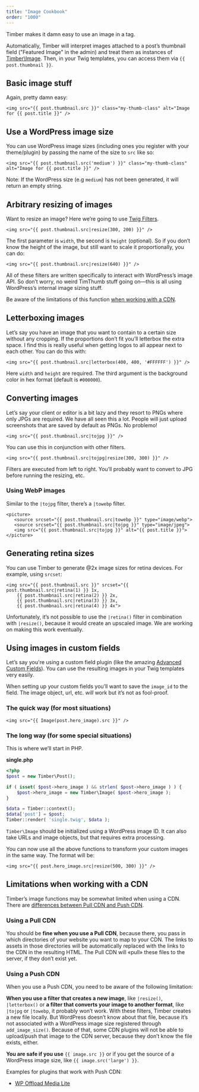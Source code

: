 ```yaml
---
title: "Image Cookbook"
order: "1000"
---
```


Timber makes it damn easy to use an image in a tag.

Automatically, Timber will interpret images attached to a post’s thumbnail field ("Featured Image" in the admin) and treat them as instances of [Timber\Image](https://timber.github.io/docs/reference/timber-image/). Then, in your Twig templates, you can access them via `{{ post.thumbnail }}`.

## Basic image stuff

Again, pretty damn easy:

```twig
<img src="{{ post.thumbnail.src }}" class="my-thumb-class" alt="Image for {{ post.title }}" />
```

## Use a WordPress image size

You can use WordPress image sizes (including ones you register with your theme/plugin) by passing the name of the size to `src` like so:

```twig
<img src="{{ post.thumbnail.src('medium') }}" class="my-thumb-class" alt="Image for {{ post.title }}" />
```

Note: If the WordPress size (e.g `medium`) has not been generated, it will return an empty string.

## Arbitrary resizing of images

Want to resize an image? Here we’re going to use [Twig Filters](http://twig.sensiolabs.org/doc/filters/index.html).

```twig
<img src="{{ post.thumbnail.src|resize(300, 200) }}" />
```

The first parameter is `width`, the second is `height` (optional). So if you don’t know the height of the image, but still want to scale it proportionally, you can do:

```twig
<img src="{{ post.thumbnail.src|resize(640) }}" />
```

All of these filters are written specifically to interact with WordPress’s image API. So don’t worry, no weird TimThumb stuff going on—this is all using WordPress’s internal image sizing stuff.

Be aware of the limitations of this function [when working with a CDN](https://timber.github.io/docs/guides/cookbook-images/#limitations-when-working-with-a-cdn).

## Letterboxing images

Let’s say you have an image that you want to contain to a certain size without any cropping. If the proportions don’t fit you’ll letterbox the extra space. I find this is really useful when getting logos to all appear next to each other. You can do this with:

```twig
<img src="{{ post.thumbnail.src|letterbox(400, 400, '#FFFFFF') }}" />
```

Here `width` and `height` are required. The third argument is the background color in hex format (default is `#000000`).

## Converting images

Let’s say your client or editor is a bit lazy and they resort to PNGs where only JPGs are required. We have all seen this a lot. People will just upload screenshots that are saved by default as PNGs. No problemo!

```twig
<img src="{{ post.thumbnail.src|tojpg }}" />
```

You can use this in conjunction with other filters.

```twig
<img src="{{ post.thumbnail.src|tojpg|resize(300, 300) }}" />
```

Filters are executed from left to right. You’ll probably want to convert to JPG before running the resizing, etc.

### Using WebP images

Similar to the `|tojpg` filter, there’s a `|towebp` filter.

```twig
<picture>
   <source srcset="{{ post.thumbnail.src|towebp }}" type="image/webp">
   <source srcset="{{ post.thumbnail.src|tojpg }}" type="image/jpeg">
   <img src="{{ post.thumbnail.src|tojpg }}" alt="{{ post.title }}">
</picture>
```

## Generating retina sizes

You can use Timber to generate @2x image sizes for retina devices. For example, using `srcset`:

```twig
<img src="{{ post.thumbnail.src }}" srcset="{{ post.thumbnail.src|retina(1) }} 1x,
    {{ post.thumbnail.src|retina(2) }} 2x,
    {{ post.thumbnail.src|retina(3) }} 3x,
    {{ post.thumbnail.src|retina(4) }} 4x">
```
Unfortunately, it’s not possible to use the `|retina()` filter in combination with `|resize()`, because it would create an upscaled image. We are working on making this work eventually.

## Using images in custom fields

Let’s say you're using a custom field plugin (like the amazing [Advanced Custom Fields](http://www.advancedcustomfields.com/)). You can use the resulting images in your Twig templates very easily.

When setting up your custom fields you’ll want to save the `image_id` to the field. The image object, url, etc. _will_ work but it’s not as fool-proof.

### The quick way (for most situations)

```twig
<img src="{{ Image(post.hero_image).src }}" />
```

### The long way (for some special situations)

This is where we’ll start in PHP.

**single.php**

```php
<?php
$post = new Timber\Post();

if ( isset( $post->hero_image ) && strlen( $post->hero_image ) ) {
    $post->hero_image = new Timber\Image( $post->hero_image );
}

$data = Timber::context();
$data['post'] = $post;
Timber::render( 'single.twig', $data );
```

`Timber\Image` should be initialized using a WordPress image ID. It can also take URLs and image objects, but that requires extra processing.

You can now use all the above functions to transform your custom images in the same way. The format will be:

```twig
<img src="{{ post.hero_image.src|resize(500, 300) }}" />
```

## Limitations when working with a CDN

Timber’s image functions may be somewhat limited when using a CDN.
There are [differences between Pull CDN and Push CDN](https://cdn.net/push-vs-pull-cdn/).

### Using a Pull CDN

You should be **fine when you use a Pull CDN**, because there, you pass in which directories of your website you want to map to your CDN. The links to assets in those directories will be automatically replaced with the links to the CDN in the resulting HTML. The Pull CDN will «pull» these files to the server, if they don’t exist yet.

### Using a Push CDN

When you use a Push CDN, you need to be aware of the following limitation:

**When you use a filter that creates a new image**, like `|resize()`, `|letterbox()` or **a filter that converts your image to another format**, like `|tojpg` or `|towebp`, it probably won’t work. With these filters, Timber creates a new file locally. But WordPress doesn’t know about that file, because it’s not associated with a WordPress image size registered through `add_image_size()`. Because of that, some CDN plugins will not be able to upload/push that image to the CDN server, because they don’t know the file exists, either.

**You are safe if you use** `{{ image.src }}` or if you get the source of a WordPress image size, like `{{ image.src('large') }}`.

Examples for plugins that work with Push CDN:

- [WP Offload Media Lite](https://wordpress.org/plugins/amazon-s3-and-cloudfront/)
